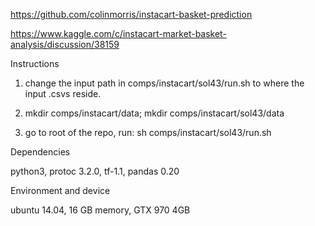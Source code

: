 https://github.com/colinmorris/instacart-basket-prediction

https://www.kaggle.com/c/instacart-market-basket-analysis/discussion/38159

Instructions

1. change the input path in comps/instacart/sol43/run.sh to where the input .csvs reside.

2. mkdir comps/instacart/data; mkdir comps/instacart/sol43/data

2. go to root of the repo, run: sh comps/instacart/sol43/run.sh

Dependencies

python3, protoc 3.2.0, tf-1.1, pandas 0.20 

Environment and device

ubuntu 14.04, 16 GB memory, GTX 970 4GB 
